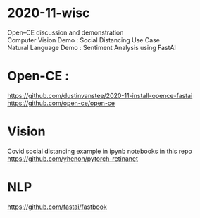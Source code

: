 # 2020-11-wisc

Open–CE discussion and demonstration<br>
Computer Vision Demo : Social Distancing Use Case<br>
Natural Language Demo : Sentiment Analysis using FastAI<br>


# Open-CE : 
https://github.com/dustinvanstee/2020-11-install-opence-fastai
https://github.com/open-ce/open-ce

# Vision
Covid social distancing example in ipynb notebooks in this repo<br>
https://github.com/yhenon/pytorch-retinanet

# NLP
https://github.com/fastai/fastbook
